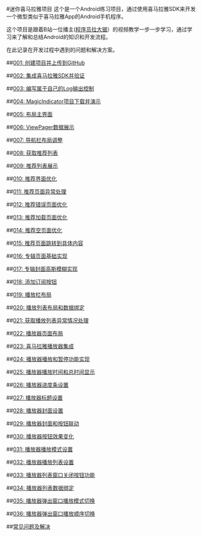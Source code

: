 #迷你喜马拉雅项目
这个是一个Android练习项目，通过使用喜马拉雅SDK来开发一个微型类似于喜马拉雅App的Android手机程序。

这个项目是跟着B站一位播主([程序员拉大锯](https://space.bilibili.com/44272436/)）的视频教学一步一步学习，通过学习来了解和总结Android的知识和开发流程。

在此记录在开发过程中遇到的问题和解决方案。

##[001: 创建项目并上传到GitHub](./doc/001-CreateProjectAndUploadToGitHub.md)

##[002: 集成喜马拉雅SDK并验证](./doc/002-IntegrateSDKAndVerify.md)

##[003: 编写属于自己的Log输出控制](./doc/003-LogUtil.md)

##[004: MagicIndicator项目下载并演示](./doc/004-MagicIndicatorDemo.md)

##[005: 布局主界面](./doc/005-MainActivityLayoout.md)

##[006: ViewPager数据展示](./doc/006-ViewPagerDataDisplay.md)

##[007: 导航栏布局调整](./doc/007-NavigationAdjust.md)

##[008: 获取推荐列表](./doc/008-RetrieveRecommendData.md)

##[009: 推荐列表展示](./doc/009-RecommendDataDisplay.md)

##[010: 推荐界面优化](./doc/010-RecommendUITunning.md)

##[011: 推荐页面异常处理](./doc/011-RecommendExceptionHandle.md)

##[012: 推荐错误页面优化](./doc/012-RecommendErrorUITunning.md)

##[013: 推荐加载页面优化](./doc/013-RecommendLoadingUITunning.md)

##[014: 推荐空页面优化](./doc/014-RecommendEmptyUITunning.md)

##[015: 推荐页面跳转到具体内容](./doc/015-RecommendJumpToDetail.md)

##[016: 专辑页面基础实现](./doc/016-AlbumDetailBasicImpliment.md)

##[017: 专辑封面高斯模糊实现](./doc/017-AlbumDetailCoverGaussianBlur.md)

##[018: 添加订阅按钮](./doc/018-AlbumDetailSubscriptionButton.md)

##[019: 播放栏布局](./doc/019-AlbumDetailPlayBarLayout.md)

##[020: 播放列表布局和数据绑定](./doc/020-AlbumDetailPlayListLayout.md)

##[021: 获取播放列表异常情况处理](./doc/021-AlbumDetailExceptionHandle.md)

##[022: 播放器页面布局](./doc/022-TrackPlayerLayout.md)

##[023: 喜马拉雅播放器集成](./doc/023-XmPlayerSDKIntegration.md)

##[024: 播放器播放和暂停功能实现](./doc/024-TrackPlayAndPauseImpliment.md)

##[025: 播放器播放时间和总时间显示](./doc/025-TrackPlayTotalDurationAndSeekBar.md)

##[026: 播放器进度条设置](./doc/026-TrackPlayTotalDuration.md)

##[027: 播放器标题设置](./doc/027-TrackPlayTitleUpdate.md)

##[028: 播放器封面设置](./doc/028-TrackPlayCoverUpdate.md)

##[029: 播放器封面和按钮联动](./doc/029-TrackPlayCoverButtonLinkage.md)

##[030: 播放器按钮效果变化](./doc/030-TrackPlayButtonEffectChange.md)

##[031: 播放器播放模式设置](./doc/031-TrackPlayModeSetting.md)

##[032: 播放器播放列表设置](./doc/032-TrackPlayListSetting.md)

##[033: 播放器列表窗口关闭按钮功能](./doc/033-PlayerListCloseButton.md)

##[034: 播放器列表数据绑定](./doc/034-PlayerListDataBinding.md)

##[035: 播放器弹出窗口播放模式切换](./doc/035-PlayerPopWindowPlayModeSwitch.md)

##[036: 播放器弹出窗口播放顺序切换](./doc/036-PlayerPopWindowPlaySortSwitch.md)

##[常见问题及解决](./doc/IssuesAndSolution.md)